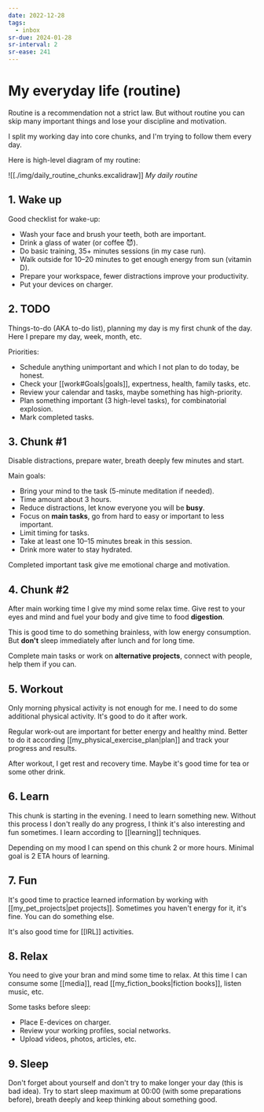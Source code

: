 ```yaml
---
date: 2022-12-28
tags:
  - inbox
sr-due: 2024-01-28
sr-interval: 2
sr-ease: 241
---
```


# My everyday life (routine)

Routine is a recommendation not a strict law. But without routine you can skip
many important things and lose your discipline and motivation.

I split my working day into core chunks, and I'm trying to follow them every day.

Here is high-level diagram of my routine:

![[./img/daily_routine_chunks.excalidraw]]
_My daily routine_

## 1. Wake up

Good checklist for wake-up:

- Wash your face and brush your teeth, both are important.
- Drink a glass of water (or coffee 😈).
- Do basic training, 35+ minutes sessions (in my case run).
- Walk outside for 10–20 minutes to get enough energy from sun (vitamin D).
- Prepare your workspace, fewer distractions improve your productivity.
- Put your devices on charger.

## 2. TODO

Things-to-do (AKA to-do list), planning my day is my first chunk of the day.
Here I prepare my day, week, month, etc.

Priorities:

- Schedule anything unimportant and which I not plan to do today, be honest.
- Check your [[work#Goals|goals]], expertness, health, family tasks, etc.
- Review your calendar and tasks, maybe something has high-priority.
- Plan something important (3 high-level tasks), for combinatorial explosion.
- Mark completed tasks.

## 3. Chunk #1

Disable distractions, prepare water, breath deeply few minutes and start.

Main goals:

- Bring your mind to the task (5-minute meditation if needed).
- Time amount about 3 hours.
- Reduce distractions, let know everyone you will be **busy**.
- Focus on **main tasks**, go from hard to easy or important to less important.
- Limit timing for tasks.
- Take at least one 10–15 minutes break in this session.
- Drink more water to stay hydrated.

Completed important task give me emotional charge and motivation.

## 4. Chunk #2

After main working time I give my mind some relax time. Give rest to your eyes
and mind and fuel your body and give time to food **digestion**.

This is good time to do something brainless, with low energy consumption. But
**don't** sleep immediately after lunch and for long time.

Complete main tasks or work on **alternative projects**, connect with people,
help them if you can.

## 5. Workout

Only morning physical activity is not enough for me. I need to do some
additional physical activity. It's good to do it after work.

Regular work-out are important for better energy and healthy mind. Better to do
it according [[my_physical_exercise_plan|plan]] and track your progress and
results.

After workout, I get rest and recovery time. Maybe it's good time for tea or
some other drink.

## 6. Learn

This chunk is starting in the evening. I need to learn something new. Without
this process I don't really do any progress, I think it's also interesting and
fun sometimes. I learn according to [[learning]] techniques.

Depending on my mood I can spend on this chunk 2 or more hours. Minimal goal is
2 ETA hours of learning.

## 7. Fun

It's good time to practice learned information by working with
[[my_pet_projects|pet projects]]. Sometimes you haven't energy for it, it's
fine. You can do something else.

It's also good time for [[IRL]] activities.

## 8. Relax

You need to give your bran and mind some time to relax. At this time I can
consume some [[media]], read [[my_fiction_books|fiction books]], listen music,
etc.

Some tasks before sleep:

- Place E-devices on charger.
- Review your working profiles, social networks.
- Upload videos, photos, articles, etc.

## 9. Sleep

Don't forget about yourself and don't try to make longer your day (this is bad
idea). Try to start sleep maximum at 00:00 (with some preparations before),
breath deeply and keep thinking about something good.
